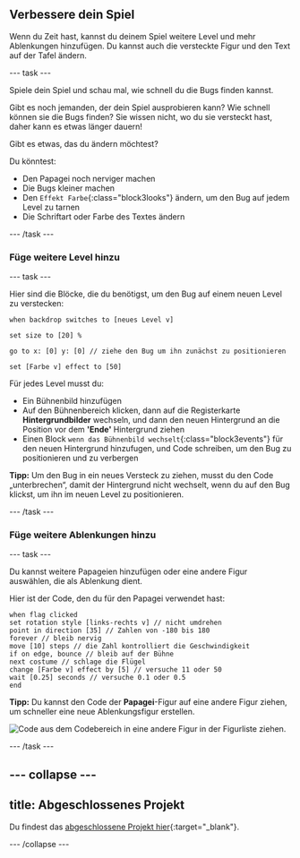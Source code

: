 ## Verbessere dein Spiel

Wenn du Zeit hast, kannst du deinem Spiel weitere Level und mehr Ablenkungen hinzufügen. Du kannst auch die versteckte Figur und den Text auf der Tafel ändern.

--- task ---

Spiele dein Spiel und schau mal, wie schnell du die Bugs finden kannst.

Gibt es noch jemanden, der dein Spiel ausprobieren kann? Wie schnell können sie die Bugs finden? Sie wissen nicht, wo du sie versteckt hast, daher kann es etwas länger dauern!

Gibt es etwas, das du ändern möchtest?

Du könntest:
- Den Papagei noch nerviger machen
- Die Bugs kleiner machen
- Den `Effekt Farbe`{:class="block3looks"} ändern, um den Bug auf jedem Level zu tarnen
- Die Schriftart oder Farbe des Textes ändern

--- /task ---

### Füge weitere Level hinzu

--- task ---

Hier sind die Blöcke, die du benötigst, um den Bug auf einem neuen Level zu verstecken:

```blocks3
when backdrop switches to [neues Level v]

set size to [20] %

go to x: [0] y: [0] // ziehe den Bug um ihn zunächst zu positionieren

set [Farbe v] effect to [50]
```

Für jedes Level musst du:
- Ein Bühnenbild hinzufügen
- Auf den Bühnenbereich klicken, dann auf die Registerkarte **Hintergrundbilder** wechseln, und dann den neuen Hintergrund an die Position vor dem **'Ende'** Hintergrund ziehen
- Einen Block `wenn das Bühnenbild wechselt`{:class="block3events"} für den neuen Hintergrund hinzufugen, und Code schreiben, um den Bug zu positionieren und zu verbergen

**Tipp:** Um den Bug in ein neues Versteck zu ziehen, musst du den Code „unterbrechen“, damit der Hintergrund nicht wechselt, wenn du auf den Bug klickst, um ihn im neuen Level zu positionieren.

--- /task ---

### Füge weitere Ablenkungen hinzu

--- task ---

Du kannst weitere Papageien hinzufügen oder eine andere Figur auswählen, die als Ablenkung dient.

Hier ist der Code, den du für den Papagei verwendet hast:

```blocks3
when flag clicked
set rotation style [links-rechts v] // nicht umdrehen
point in direction [35] // Zahlen von -180 bis 180
forever // bleib nervig
move [10] steps // die Zahl kontrolliert die Geschwindigkeit
if on edge, bounce // bleib auf der Bühne
next costume // schlage die Flügel
change [Farbe v] effect by [5] // versuche 11 oder 50
wait [0.25] seconds // versuche 0.1 oder 0.5
end
```

**Tipp:** Du kannst den Code der **Papagei**-Figur auf eine andere Figur ziehen, um schneller eine neue Ablenkungsfigur erstellen.

![Code aus dem Codebereich in eine andere Figur in der Figurliste ziehen.](images/drag-parrot-code.gif)

--- /task ---

--- collapse ---
---
title: Abgeschlossenes Projekt
---

Du findest das [abgeschlossene Projekt hier](https://scratch.mit.edu/projects/1049403470/){:target="_blank"}.

--- /collapse ---